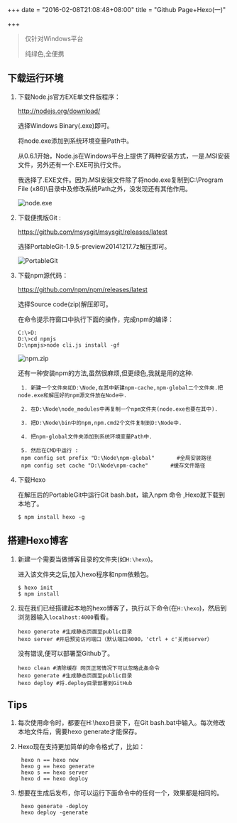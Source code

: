 +++
date = "2016-02-08T21:08:48+08:00"
title = "Github Page+Hexo(一)"

+++

<!--more-->

> 仅针对Windows平台
>
> 纯绿色,全便携

## 下载运行环境

1. 下载Node.js官方EXE单文件版程序：

    http://nodejs.org/download/

    选择Windows Binary(.exe)即可。

    将node.exe添加到系统环境变量Path中。

    从0.6.1开始，Node.js在Windows平台上提供了两种安装方式，一是.MSI安装文件，另外还有一个.EXE可执行文件。

    我选择了.EXE文件。因为.MSI安装文件除了将node.exe复制到C:\Program File (x86)\目录中及修改系统Path之外，没发现还有其他作用。

    ![node.exe](/uploads/node.png)

2. 下载便携版Git :

    https://github.com/msysgit/msysgit/releases/latest

    选择PortableGit-1.9.5-preview20141217.7z解压即可。

    ![PortableGit](/uploads/PortableGit.png)

3. 下载npm源代码：

    https://github.com/npm/npm/releases/latest

    选择Source code(zip)解压即可。

    在命令提示符窗口中执行下面的操作，完成npm的编译：

    ````
    C:\>D:
    D:\>cd npmjs
    D:\npmjs>node cli.js install -gf
    ````

    ![npm.zip](/uploads/npm.png)

    还有一种安装npm的方法,虽然很麻烦,但更绿色,我就是用的这种.

        1. 新建一个文件夹如D:\Node,在其中新建npm-cache,npm-global二个文件夹.把node.exe和解压好的npm源文件放在Node中.

        2. 在D:\Node\node_modules中再复制一个npm文件夹(node.exe也要在其中).

        3. 把D:\Node\bin中的npm,npm.cmd2个文件复制到D:\Node中.

        4. 把npm-global文件夹添加到系统环境变量Path中.

        5. 然后在CMD中运行 :
        npm config set prefix "D:\Node\npm-global"       #全局安装路径
        npm config set cache "D:\Node\npm-cache"       #缓存文件路径

4. 下载Hexo

    在解压后的PortableGit中运行Git bash.bat，输入npm 命令 ,Hexo就下载到本地了。
    ```
    $ npm install hexo -g
    ```

## 搭建Hexo博客

1. 新建一个需要当做博客目录的文件夹(如`H:\hexo`)。

    进入该文件夹之后,加入hexo程序和npm依赖包。
    ```
    $ hexo init
    $ npm install
    ```
2. 现在我们已经搭建起本地的hexo博客了，执行以下命令(在`H:\hexo`)，然后到浏览器输入`localhost:4000`看看。
    ```
    hexo generate #生成静态页面至public目录
    hexo server #开启预览访问端口（默认端口4000，'ctrl + c'关闭server）
    ```
    没有错误,便可以部署至Github了。
    ```
    hexo clean #清除缓存 网页正常情况下可以忽略此条命令
    hexo generate #生成静态页面至public目录
    hexo deploy #将.deploy目录部署到GitHub
    ```

## Tips

1. 每次使用命令时，都要在H:\hexo目录下，在Git bash.bat中输入。每次修改本地文件后，需要hexo generate才能保存。

2. Hexo现在支持更加简单的命令格式了，比如：

        hexo n == hexo new
        hexo g == hexo generate
        hexo s == hexo server
        hexo d == hexo deploy

3. 想要在生成后发布，你可以运行下面命令中的任何一个，效果都是相同的。

        hexo generate -deploy
        hexo deploy -generate
